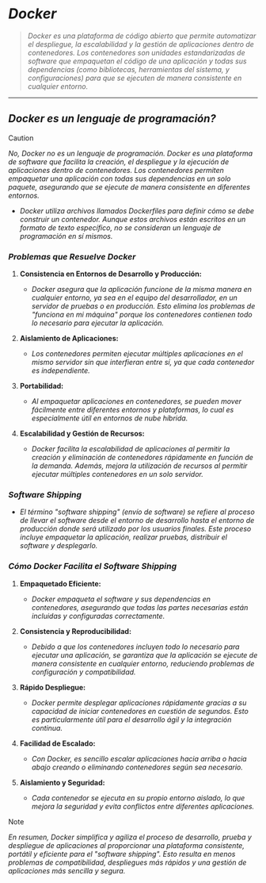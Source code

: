 <!-- Autor: Daniel Benjamin Perez Morales -->
<!-- GitHub: https://github.com/DanielPerezMoralesDev13 -->
<!-- Correo electrónico: danielperezdev@proton.me -->
# ***Docker***

> *Docker es una plataforma de código abierto que permite automatizar el despliegue, la escalabilidad y la gestión de aplicaciones dentro de contenedores. Los contenedores son unidades estandarizadas de software que empaquetan el código de una aplicación y todas sus dependencias (como bibliotecas, herramientas del sistema, y configuraciones) para que se ejecuten de manera consistente en cualquier entorno.*

---

## ***Docker es un lenguaje de programación?***

> [!CAUTION]
> *No, Docker no es un lenguaje de programación. Docker es una plataforma de software que facilita la creación, el despliegue y la ejecución de aplicaciones dentro de contenedores. Los contenedores permiten empaquetar una aplicación con todas sus dependencias en un solo paquete, asegurando que se ejecute de manera consistente en diferentes entornos.*

- *Docker utiliza archivos llamados Dockerfiles para definir cómo se debe construir un contenedor. Aunque estos archivos están escritos en un formato de texto específico, no se consideran un lenguaje de programación en sí mismos.*

### ***Problemas que Resuelve Docker***

1. **Consistencia en Entornos de Desarrollo y Producción:**

   - *Docker asegura que la aplicación funcione de la misma manera en cualquier entorno, ya sea en el equipo del desarrollador, en un servidor de pruebas o en producción. Esto elimina los problemas de "funciona en mi máquina" porque los contenedores contienen todo lo necesario para ejecutar la aplicación.*

2. **Aislamiento de Aplicaciones:**

   - *Los contenedores permiten ejecutar múltiples aplicaciones en el mismo servidor sin que interfieran entre sí, ya que cada contenedor es independiente.*

3. **Portabilidad:**

   - *Al empaquetar aplicaciones en contenedores, se pueden mover fácilmente entre diferentes entornos y plataformas, lo cual es especialmente útil en entornos de nube híbrida.*

4. **Escalabilidad y Gestión de Recursos:**

   - *Docker facilita la escalabilidad de aplicaciones al permitir la creación y eliminación de contenedores rápidamente en función de la demanda. Además, mejora la utilización de recursos al permitir ejecutar múltiples contenedores en un solo servidor.*

### ***Software Shipping***

- *El término "software shipping" (envío de software) se refiere al proceso  de llevar el software desde el entorno de desarrollo hasta el entorno de producción donde será utilizado por los usuarios finales. Este proceso incluye empaquetar la aplicación, realizar pruebas, distribuir el software y desplegarlo.*

### ***Cómo Docker Facilita el Software Shipping***

1. **Empaquetado Eficiente:**

   - *Docker empaqueta el software y sus dependencias en contenedores, asegurando que todas las partes necesarias están incluidas y configuradas correctamente.*

2. **Consistencia y Reproducibilidad:**

   - *Debido a que los contenedores incluyen todo lo necesario para ejecutar una aplicación, se garantiza que la aplicación se ejecute de manera consistente en cualquier entorno, reduciendo problemas de configuración y compatibilidad.*

3. **Rápido Despliegue:**

   - *Docker permite desplegar aplicaciones rápidamente gracias a su capacidad de iniciar contenedores en cuestión de segundos. Esto es particularmente útil para el desarrollo ágil y la integración continua.*

4. **Facilidad de Escalado:**

   - *Con Docker, es sencillo escalar aplicaciones hacia arriba o hacia abajo creando o eliminando contenedores según sea necesario.*

5. **Aislamiento y Seguridad:**

   - *Cada contenedor se ejecuta en su propio entorno aislado, lo que mejora la seguridad y evita conflictos entre diferentes aplicaciones.*

> [!NOTE]
> *En resumen, Docker simplifica y agiliza el proceso de desarrollo, prueba y despliegue de aplicaciones al proporcionar una plataforma consistente, portátil y eficiente para el "software shipping". Esto resulta en menos problemas de compatibilidad, despliegues más rápidos y una gestión de aplicaciones más sencilla y segura.*
